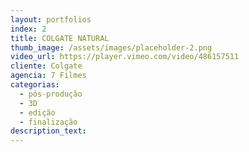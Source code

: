 ```yaml
---
layout: portfolios
index: 2
title: COLGATE NATURAL
thumb_image: /assets/images/placeholder-2.png
video_url: https://player.vimeo.com/video/486157511
cliente: Colgate
agencia: 7 Filmes
categorias:
  - pós-produção
  - 3D
  - edição
  - finalização
description_text:
---
```


